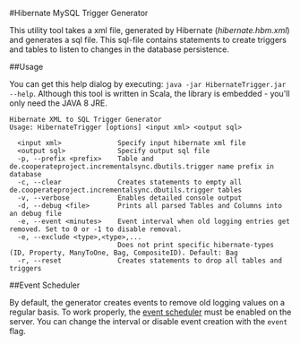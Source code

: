 #Hibernate MySQL Trigger Generator

This utility tool takes a xml file, generated by Hibernate (*hibernate.hbm.xml*) and generates a sql file.
This sql-file contains statements to create triggers and tables to listen to changes in the database persistence.

##Usage

You can get this help dialog by executing: `java -jar HibernateTrigger.jar --help`.
Although this tool is written in Scala, the library is embedded - you'll only need the JAVA 8 JRE.

```
Hibernate XML to SQL Trigger Generator
Usage: HibernateTrigger [options] <input xml> <output sql>

  <input xml>              Specify input hibernate xml file
  <output sql>             Specify output sql file
  -p, --prefix <prefix>    Table and de.cooperateproject.incrementalsync.dbutils.trigger name prefix in database
  -c, --clear              Creates statements to empty all de.cooperateproject.incrementalsync.dbutils.trigger tables
  -v, --verbose            Enables detailed console output
  -d, --debug <file>       Prints all parsed Tables and Columns into an debug file
  -e, --event <minutes>    Event interval when old logging entries get removed. Set to 0 or -1 to disable removal.
  -e, --exclude <type>,<type>,...
                           Does not print specific hibernate-types (ID, Property, ManyToOne, Bag, CompositeID). Default: Bag
  -r, --reset              Creates statements to drop all tables and triggers
```

##Event Scheduler

By default, the generator creates events to remove old logging values on a regular basis. To work properly, the [event scheduler](https://dev.mysql.com/doc/refman/5.7/en/event-scheduler.html) must be enabled on the server. You can change the interval or disable event creation with the `event` flag.
